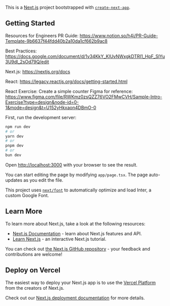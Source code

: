 This is a [Next.js](https://nextjs.org/) project bootstrapped with [`create-next-app`](https://github.com/vercel/next.js/tree/canary/packages/create-next-app).

## Getting Started

Resources for Engineers
PR Guide: https://www.notion.so/h4i/PR-Guide-Template-9b6637f44fdd40b2a10da1cf662b9ac8

Best Practices: https://docs.google.com/document/d/1v34KkY_KlUvNWxgkDTRI1_HpF_SlYu3U9dl_2sOd79Q/edit 

Next.js: https://nextjs.org/docs

React: https://legacy.reactjs.org/docs/getting-started.html 


React Exercise: Create a simple counter
Figma for reference: https://www.figma.com/file/RWKmz0zsQZZ76VO2FMwCVH/Sample-Intro-Exercise?type=design&node-id=0-1&mode=design&t=U152yHkxaon4DBmO-0 



First, run the development server:

```bash
npm run dev
# or
yarn dev
# or
pnpm dev
# or
bun dev
```

Open [http://localhost:3000](http://localhost:3000) with your browser to see the result.

You can start editing the page by modifying `app/page.tsx`. The page auto-updates as you edit the file.

This project uses [`next/font`](https://nextjs.org/docs/basic-features/font-optimization) to automatically optimize and load Inter, a custom Google Font.

## Learn More

To learn more about Next.js, take a look at the following resources:

- [Next.js Documentation](https://nextjs.org/docs) - learn about Next.js features and API.
- [Learn Next.js](https://nextjs.org/learn) - an interactive Next.js tutorial.

You can check out [the Next.js GitHub repository](https://github.com/vercel/next.js/) - your feedback and contributions are welcome!

## Deploy on Vercel

The easiest way to deploy your Next.js app is to use the [Vercel Platform](https://vercel.com/new?utm_medium=default-template&filter=next.js&utm_source=create-next-app&utm_campaign=create-next-app-readme) from the creators of Next.js.

Check out our [Next.js deployment documentation](https://nextjs.org/docs/deployment) for more details.
